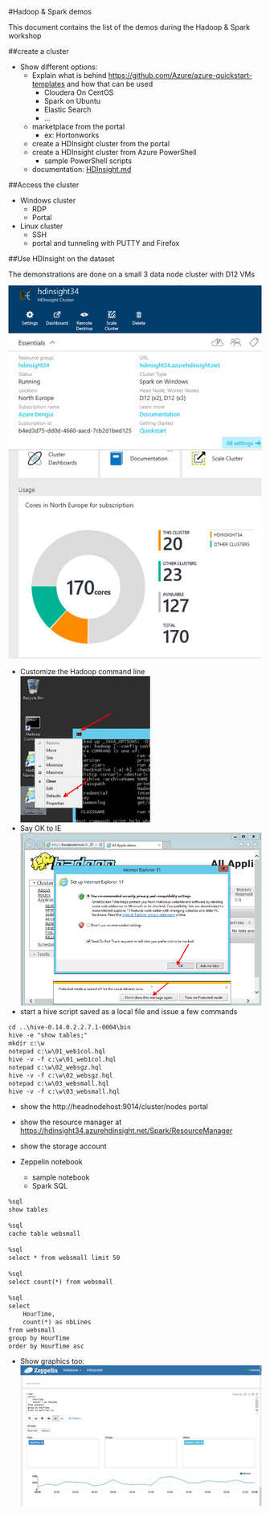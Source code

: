 #Hadoop & Spark demos

This document contains the list of the demos during the Hadoop & Spark workshop

##create a cluster

- Show different options: 
	- Explain what is behind https://github.com/Azure/azure-quickstart-templates and how that can be used
		- Cloudera On CentOS
		- Spark on Ubuntu
		- Elastic Search
		- ...
	- marketplace from the portal
		- ex: Hortonworks
	- create a HDInsight cluster from the portal
	- create a HDInsight cluster from Azure PowerShell
		- sample PowerShell scripts
	- documentation: [HDInsight.md](HDInsight.md)
	
##Access the cluster

- Windows cluster
	- RDP
	- Portal
- Linux cluster
	- SSH
	- portal and tunneling with PUTTY and Firefox

##Use HDInsight on the dataset

The demonstrations are done on a small 3 data node cluster with D12 VMs

![](hadoopsparkdemos/1.png)

- Customize the Hadoop command line ![](hadoopsparkdemos/2.png)
- Say OK to IE ![](hadoopsparkdemos/3.png)
- start a hive script saved as a local file and issue a few commands

```
cd ..\hive-0.14.0.2.2.7.1-0004\bin
hive -e "show tables;"
mkdir c:\w
notepad c:\w\01_web1col.hql
hive -v -f c:\w\01_web1col.hql
notepad c:\w\02_websgz.hql
hive -v -f c:\w\02_websgz.hql
notepad c:\w\03_websmall.hql
hive -v -f c:\w\03_websmall.hql
```

- show the http://headnodehost:9014/cluster/nodes portal
- show the resource manager at https://hdinsight34.azurehdinsight.net/Spark/ResourceManager 
- show the storage account

 	
- Zeppelin notebook
	- sample notebook	
	- Spark SQL

```
%sql
show tables

%sql 
cache table websmall

%sql
select * from websmall limit 50

%sql
select count(*) from websmall

%sql
select 
	HourTime, 
	count(*) as nbLines
from websmall
group by HourTime
order by HourTime asc
```

- Show graphics too: ![](hadoopsparkdemos/4.png)